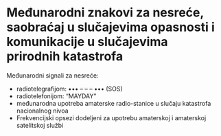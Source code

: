 # Međunarodni znakovi za nesreće, saobraćaj u slučajevima opasnosti i komunikacije u slučajevima prirodnih katastrofa

Međunarodni signali za nesreće:
- radiotelegrafijom:   ••• – – – ••• (SOS)
- radiotelefonijom:     “MAYDAY”
- međunarodna upotreba amaterske radio-stanice u slučaju katastrofa nacionalnog nivoa
- Frekvencijski opsezi dodeljeni za upotrebu amaterskoj i amaterskoj satelitskoj službi
